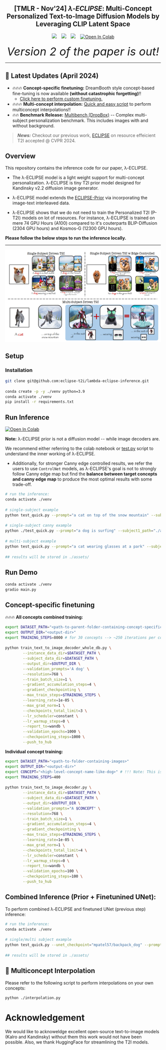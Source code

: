 ## <div align="center"> [TMLR - Nov'24] <i>&lambda;-ECLIPSE</i>: Multi-Concept Personalized Text-to-Image Diffusion Models by Leveraging CLIP Latent Space </div>

<div align="center">
  <a href="https://eclipse-t2i.github.io/Lambda-ECLIPSE/"><img src="https://img.shields.io/static/v1?label=Project%20Page&message=GitHub&color=blue&logo=github"></a> &ensp;
  <a href="https://arxiv.org/abs/2402.05195"><img src="https://img.shields.io/static/v1?label=ArXiv&message=2402.05195&color=B31B1B&logo=arxiv"></a> &ensp;
  <a href="https://huggingface.co/ECLIPSE-Community/Lambda-ECLIPSE-Prior-v1.0"><img src="https://img.shields.io/static/v1?label=Model Weights&message=HuggingFace&color=yellow"></a> &ensp;
  <a href="https://colab.research.google.com/drive/1VcqzXZmilntec3AsIyzCqlstEhX4Pa1o?usp=sharing" target="_parent"><img src="https://colab.research.google.com/assets/colab-badge.svg" alt="Open In Colab"/></a>
  <br>
  <br>
  <i style="font-size: 36px">Version 2 of the paper is out!</i>
</div>

---

## 🚀 Latest Updates (April 2024)

- 🔥🔥🔥 **Concept-specific finetuning:** DreamBooth style concept-based fine-tuning is now available **(without catastrophic forgetting)**!!
    - [Click here to perform custom finetuning.](#concept-specific-finetuning)
- 🔥🔥🔥 **Multi-concept interpolation:** [Quick and easy script](#🚀-multiconcept-interpolation) to perform multiconcept interpolations!! 
- 🔥🔥 **Benchmark Release:** [Multibench (DropBox)](https://www.dropbox.com/scl/fo/1jn76jgducvfdciz1apa0/AMjI60khvN4Wx7bcB9C8oZw?rlkey=wevmnmf9jhwzrche9e9w6tr97&dl=0) -- Complex multi-subject personalization benchmark. This includes images with and without background.

> **_News:_**  Checkout our previous work, [ECLIPSE](https://eclipse-t2i.vercel.app/) on resource effeicient T2I accepted @ CVPR 2024.

## Overview

This repository contains the inference code for our paper, &lambda;-ECLIPSE.

- The &lambda;-ECLIPSE model is a light weight support for multi-concept personalization. &lambda;-ECLIPSE is tiny T2I prior model designed for Kandinsky v2.2 diffusion image generator.

- &lambda;-ECLIPSE model extends the [ECLIPSE-Prior](https://huggingface.co/ECLIPSE-Community/ECLIPSE_KandinskyV22_Prior)  via incorporating the image-text interleaved data.

- &lambda;-ECLIPSE shows that we do not need to train the Personalized T2I (P-T2I) models on lot of resources. For instance, &lambda;-ECLIPSE is trained on mere 74 GPU Hours (A100) compared to it's couterparts BLIP-Diffusion (2304 GPU hours) and Kosmos-G (12300 GPU hours).


**Please follow the below steps to run the inference locally.**

---
![Examples](./assets/overview_white.png)


## Setup

### Installation
```bash
git clone git@github.com:eclipse-t2i/lambda-eclipse-inference.git

conda create -p -y ./venv python=3.9
conda activate ./venv
pip install -r requirements.txt
```

## Run Inference
<a href="https://colab.research.google.com/drive/1VcqzXZmilntec3AsIyzCqlstEhX4Pa1o?usp=sharing" target="_parent"><img src="https://colab.research.google.com/assets/colab-badge.svg" alt="Open In Colab"/></a>


**Note:** &lambda;-ECLIPSE prior is not a diffusion model -- while image decoders are.

We recommend either referring to the colab notebook or [test.py](test.py) script to understand the inner working of &lambda;-ECLIPSE.

- Additionally, for stronger Canny edge controlled results, we refer the  users to use `ControlNet` models, as &lambda;-ECLIPSE's goal is not to strongly follow Canny edge map but find the **balance between target concepts and canny edge map** to produce the most optimal results with some trade-off.

```bash
# run the inference:
conda activate ./venv

# single-subject example
python test_quick.py --prompt="a cat on top of the snow mountain" --subject1_path="./assets/cat.png" --subject1_name="cat"

# single-subject canny example
python ./test_quick.py --prompt="a dog is surfing" --subject1_path="./assets/dog2.png" --subject1_name="dog" --canny_image="./assets/dog_surf_ref.jpg"

# multi-subject example
python test_quick.py --prompt="a cat wearing glasses at a park" --subject1_path="./assets/cat.png" --subject1_name="cat" --subject2_path="./assets/blue_sunglasses.png" --subject2_name="glasses"

## results will be stored in ./assets/
```

## Run Demo
```bash
conda activate ./venv
gradio main.py
```

## Concept-specific finetuning

🔥🔥🔥 **All concepts combined training:**
```bash
export DATASET_PATH="<path-to-parent-folder-containing-concept-specific-folders>"
export OUTPUT_DIR="<output-dir>"
export TRAINING_STEPS=8000 # for 30 concepts --> ~250 iterations per concept

python train_text_to_image_decoder_whole_db.py \
        --instance_data_dir=$DATASET_PATH \
        --subject_data_dir=$DATASET_PATH \
        --output_dir=$OUTPUT_DIR \
        --validation_prompts='A dog' \
        --resolution=768 \
        --train_batch_size=1 \
        --gradient_accumulation_steps=4 \
        --gradient_checkpointing \
        --max_train_steps=$TRAINING_STEPS \
        --learning_rate=1e-05 \
        --max_grad_norm=1 \
        --checkpoints_total_limit=3 \
        --lr_scheduler=constant \
        --lr_warmup_steps=0 \
        --report_to=wandb \
        --validation_epochs=1000 \
        --checkpointing_steps=1000 \
        --push_to_hub
```

**Individual concept training:**
```bash
export DATASET_PATH="<path-to-folder-containing-images>"
export OUTPUT_DIR="<output-dir>"
export CONCEPT="<high-level-concept-name-like-dog>" # !!! Note: This is to check concept overfitting. This never supposed to generate your concept images.
export TRAINING_STEPS=400

python train_text_to_image_decoder.py \
        --instance_data_dir=$DATASET_PATH \
        --subject_data_dir=$DATASET_PATH \
        --output_dir=$OUTPUT_DIR \
        --validation_prompts="A $CONCEPT" \
        --resolution=768 \
        --train_batch_size=1 \
        --gradient_accumulation_steps=4 \
        --gradient_checkpointing \
        --max_train_steps=$TRAINING_STEPS \
        --learning_rate=1e-05 \
        --max_grad_norm=1 \
        --checkpoints_total_limit=4 \
        --lr_scheduler=constant \
        --lr_warmup_steps=0 \
        --report_to=wandb \
        --validation_epochs=100 \
        --checkpointing_steps=100 \
        --push_to_hub
```

## Combined Inference (Prior + Finetunined UNet):

To perform combined &lambda;-ECLIPSE and finetuned UNet (previous step) inference:

```bash
# run the inference:
conda activate ./venv

# single/multi subject example
python test_quick.py --unet_checkpoint="mpatel57/backpack_dog" --prompt="a backpack at the beach" --subject1_path="./assets/backpack_dog.png" --subject1_name="backpack"

## results will be stored in ./assets/
```

## 🚀 Multiconcept Interpolation

Please refer to the following script to perform interpolations on your own concepts:
```bash
python ./interpolation.py
```

# Acknowledgement

We would like to acknoweldge excellent open-source text-to-image models (Kalro and Kandinsky) without them this work would not have been possible. Also, we thank HuggingFace for streamlining the T2I models.

